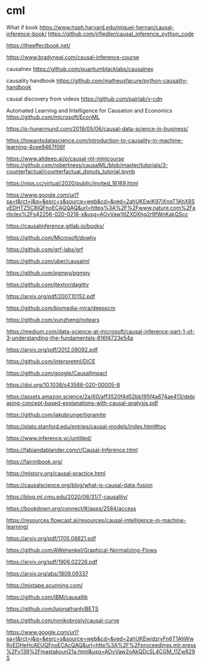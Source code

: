 # cml

What if book
https://www.hsph.harvard.edu/miguel-hernan/causal-inference-book/
https://github.com/jrfiedler/causal_inference_python_code

https://theeffectbook.net/

https://www.bradyneal.com/causal-inference-course

causalnex
https://github.com/quantumblacklabs/causalnex

causality handbook
https://github.com/matheusfacure/python-causality-handbook

causal discovery from videos
https://github.com/pairlab/v-cdn

Automated Learning and Intelligence for Causation and Economics
https://github.com/microsoft/EconML

https://p-hunermund.com/2019/05/06/causal-data-science-in-business/

https://towardsdatascience.com/introduction-to-causality-in-machine-learning-4cee9467f06f

https://www.altdeep.ai/p/causal-ml-minicourse 
https://github.com/robertness/causalML/blob/master/tutorials/3-counterfactual/counterfactual_donuts_tutorial.ipynb

https://nips.cc/virtual/2020/public/invited_16169.html

https://www.google.com/url?sa=t&rct=j&q=&esrc=s&source=web&cd=&ved=2ahUKEwiK97jXnqT1AhX8SvEDHTZ5C8IQFnoECAQQAQ&url=https%3A%2F%2Fwww.nature.com%2Farticles%2Fs42256-020-0218-x&usg=AOvVaw1tIZXDXhg2r9fWnKakQScc

https://causalinference.gitlab.io/books/

https://github.com/Microsoft/dowhy

https://github.com/grf-labs/grf

https://github.com/uber/causalml

https://github.com/pgmpy/pgmpy

https://github.com/jtextor/dagitty

https://arxiv.org/pdf/2007.10152.pdf

https://github.com/biomedia-mira/deepscm

https://github.com/xunzheng/notears

https://medium.com/data-science-at-microsoft/causal-inference-part-1-of-3-understanding-the-fundamentals-816f4723e54a

https://arxiv.org/pdf/2012.09092.pdf

https://github.com/interpretml/DiCE

https://github.com/google/CausalImpact

https://doi.org/10.1038/s43588-020-00005-8

https://assets.amazon.science/2a/60/aff3520f4d52bb195f4a674ae413/debiasing-concept-based-explanations-with-causal-analysis.pdf

https://github.com/jakobrunge/tigramite

https://plato.stanford.edu/entries/causal-models/index.html#toc

https://www.inference.vc/untitled/

https://fabiandablander.com/r/Causal-Inference.html

https://fairmlbook.org/

https://mlstory.org/causal-practice.html

https://causalscience.org/blog/what-is-causal-data-fusion

https://blog.ml.cmu.edu/2020/08/31/7-causality/

https://bookdown.org/connect/#/apps/2584/access

https://resources.flowcast.ai/resources/causal-intelligence-in-machine-learning/

https://arxiv.org/pdf/1705.08821.pdf

https://github.com/AWehenkel/Graphical-Normalizing-Flows

https://arxiv.org/pdf/1906.02226.pdf

https://arxiv.org/abs/1809.09337

https://mixtape.scunning.com/

https://github.com/IBM/causallib

https://github.com/lujonathanh/BETS

https://github.com/ronikobrosly/causal-curve

https://www.google.com/url?sa=t&rct=j&q=&esrc=s&source=web&cd=&ved=2ahUKEwjdzryFn6T1AhWwRvEDHeHcAEUQFnoECAcQAQ&url=http%3A%2F%2Fproceedings.mlr.press%2Fv139%2Fmastakouri21a.html&usg=AOvVaw2oAkQDcSL4CGM_11Zw829S


